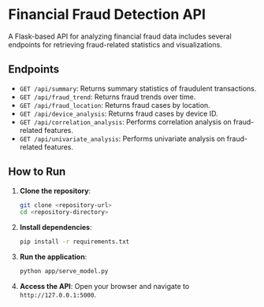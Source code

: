 # Financial Fraud Detection API

A Flask-based API for analyzing financial fraud data includes several endpoints for retrieving fraud-related statistics and visualizations.

## Endpoints

- `GET /api/summary`: Returns summary statistics of fraudulent transactions.
- `GET /api/fraud_trend`: Returns fraud trends over time.
- `GET /api/fraud_location`: Returns fraud cases by location.
- `GET /api/device_analysis`: Returns fraud cases by device ID.
- `GET /api/correlation_analysis`: Performs correlation analysis on fraud-related features.
- `GET /api/univariate_analysis`: Performs univariate analysis on fraud-related features.

## How to Run

1. **Clone the repository**:
    ```sh
    git clone <repository-url>
    cd <repository-directory>
    ```

2. **Install dependencies**:
    ```sh
    pip install -r requirements.txt
    ```

3. **Run the application**:
    ```sh
    python app/serve_model.py
    ```

4. **Access the API**:
    Open your browser and navigate to `http://127.0.0.1:5000`.
